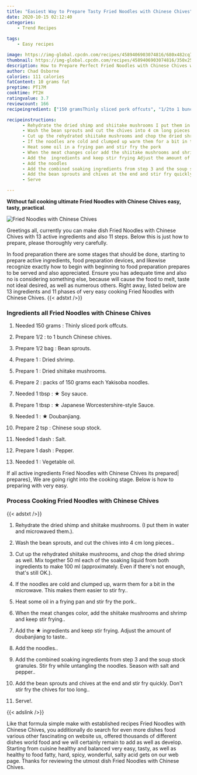 ```yaml
---
title: "Easiest Way to Prepare Tasty Fried Noodles with Chinese Chives"
date: 2020-10-15 02:12:40
categories:
    - Trend Recipes
    
tags:
    - Easy recipes

image: https://img-global.cpcdn.com/recipes/4589406903074816/680x482cq70/fried-noodles-with-chinese-chives-recipe-main-photo.jpg
thumbnail: https://img-global.cpcdn.com/recipes/4589406903074816/350x250cq70/fried-noodles-with-chinese-chives-recipe-main-photo.jpg
description: How to Prepare Perfect Fried Noodles with Chinese Chives with 13 ingredients and 11 stages of easy cooking.
author: Chad Osborne
calories: 111 calories
fatContent: 10 grams fat
preptime: PT17M
cooktime: PT2H
ratingvalue: 3.7
reviewcount: 166
recipeingredient: ["150 gramsThinly sliced pork offcuts", "1/2to 1 bunch Chinese chives", "1/2 bagBean sprouts", "1Dried shrimp", "1Dried shiitake mushrooms", "2packs of 150 grams each Yakisoba noodles", "1 tbsp Soy sauce", "1 tbsp Japanese Worcestershirestyle Sauce", "1 Doubanjiang", "2 tspChinese soup stock", "1 dashSalt", "1 dashPepper", "1Vegetable oil"]

recipeinstructions: 
      - Rehydrate the dried shimp and shiitake mushrooms I put them in water and microwaved them 
      - Wash the bean sprouts and cut the chives into 4 cm long pieces 
      - Cut up the rehydrated shiitake mushrooms and chop the dried shrimp as well Mix together 50 ml each of the soaking liquid from both ingredients to make 100 ml approximately Even if theres not enough thats still OK 
      - If the noodles are cold and clumped up warm them for a bit in the microwave This makes them easier to stir fry 
      - Heat some oil in a frying pan and stir fry the pork 
      - When the meat changes color add the shiitake mushrooms and shrimp and keep stir frying 
      - Add the  ingredients and keep stir frying Adjust the amount of doubanjiang to taste 
      - Add the noodles 
      - Add the combined soaking ingredients from step 3 and the soup stock granules Stir fry while untangling the noodles Season with salt and pepper 
      - Add the bean sprouts and chives at the end and stir fry quickly Dont stir fry the chives for too long 
      - Serve

---
```




**Without fail cooking ultimate Fried Noodles with Chinese Chives easy, tasty, practical**. 


![Fried Noodles with Chinese Chives](https://img-global.cpcdn.com/recipes/4589406903074816/680x482cq70/fried-noodles-with-chinese-chives-recipe-main-photo.jpg "Fried Noodles with Chinese Chives")




Greetings all, currently you can make dish Fried Noodles with Chinese Chives with 13 active ingredients and also 11 steps. Below this is just how to prepare, please thoroughly very carefully.

In food preparation there are some stages that should be done, starting to prepare active ingredients, food preparation devices, and likewise recognize exactly how to begin with beginning to food preparation prepares to be served and also appreciated. Ensure you has adequate time and also no is considering something else, because will cause the food to melt, taste not ideal desired, as well as numerous others. Right away, listed below are 13 ingredients and 11 phases of very easy cooking Fried Noodles with Chinese Chives.
{{< adstxt />}}

### Ingredients all Fried Noodles with Chinese Chives


1. Needed 150 grams : Thinly sliced pork offcuts.

1. Prepare 1/2 : to 1 bunch Chinese chives.

1. Prepare 1/2 bag : Bean sprouts.

1. Prepare 1 : Dried shrimp.

1. Prepare 1 : Dried shiitake mushrooms.

1. Prepare 2 : packs of 150 grams each Yakisoba noodles.

1. Needed 1 tbsp : ★ Soy sauce.

1. Prepare 1 tbsp : ★ Japanese Worcestershire-style Sauce.

1. Needed 1 : ★ Doubanjiang.

1. Prepare 2 tsp : Chinese soup stock.

1. Needed 1 dash : Salt.

1. Prepare 1 dash : Pepper.

1. Needed 1 : Vegetable oil.



If all active ingredients Fried Noodles with Chinese Chives its prepared| prepares}, We are going right into the cooking stage. Below is how to preparing with very easy.

### Process Cooking Fried Noodles with Chinese Chives

{{< adstxt />}}


1. Rehydrate the dried shimp and shiitake mushrooms. (I put them in water and microwaved them.).



1. Wash the bean sprouts, and cut the chives into 4 cm long pieces..



1. Cut up the rehydrated shiitake mushrooms, and chop the dried shrimp as well. Mix together 50 ml each of the soaking liquid from both ingredients to make 100 ml (approximately. Even if there&#39;s not enough, that&#39;s still OK.).



1. If the noodles are cold and clumped up, warm them for a bit in the microwave. This makes them easier to stir fry..



1. Heat some oil in a frying pan and stir fry the pork..



1. When the meat changes color, add the shiitake mushrooms and shrimp and keep stir frying..



1. Add the ★ ingredients and keep stir frying. Adjust the amount of doubanjiang to taste..



1. Add the noodles..



1. Add the combined soaking ingredients from step 3 and the soup stock granules. Stir fry while untangling the noodles. Season with salt and pepper..



1. Add the bean sprouts and chives at the end and stir fry quickly. Don&#39;t stir fry the chives for too long..



1. Serve!.





{{< adslink />}}

Like that formula simple make with established recipes Fried Noodles with Chinese Chives, you additionally do search for even more dishes food various other fascinating on website us, offered thousands of different dishes world food and we will certainly remain to add as well as develop. Starting from cuisine healthy and balanced very easy, tasty, as well as healthy to food fatty, hard, spicy, wonderful, salty acid gets on our web page. Thanks for reviewing the utmost dish Fried Noodles with Chinese Chives.
